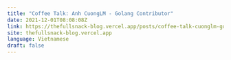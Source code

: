 ```yaml
---
title: "Coffee Talk: Anh CuongLM - Golang Contributor"
date: 2021-12-01T08:08:08Z
link: https://thefullsnack-blog.vercel.app/posts/coffee-talk-cuonglm-golang-contributor.html?utm_medium=RSS&utm_source=news.12bit.vn
site: thefullsnack-blog.vercel.app
language: Vietnamese
draft: false
---
```

